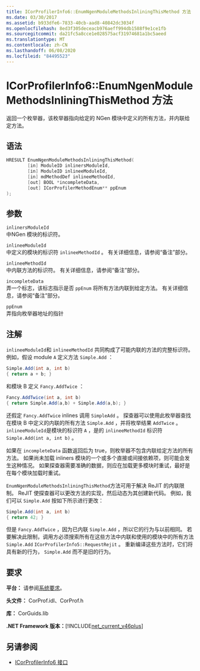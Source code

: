 ```yaml
---
title: ICorProfilerInfo6::EnumNgenModuleMethodsInliningThisMethod 方法
ms.date: 03/30/2017
ms.assetid: b933dfe6-7833-40cb-aad8-40842dc3034f
ms.openlocfilehash: 8ed3f305deceacb976aeff994db1588f9e1ce1fb
ms.sourcegitcommit: da21fc5a8cce1e028575acf31974681a1bc5aeed
ms.translationtype: MT
ms.contentlocale: zh-CN
ms.lasthandoff: 06/08/2020
ms.locfileid: "84495523"
---
```

# <a name="icorprofilerinfo6enumngenmodulemethodsinliningthismethod-method"></a>ICorProfilerInfo6::EnumNgenModuleMethodsInliningThisMethod 方法

返回一个枚举器，该枚举器指向给定的 NGen 模块中定义的所有方法，并内联给定方法。

## <a name="syntax"></a>语法

```cpp
HRESULT EnumNgenModuleMethodsInliningThisMethod(
        [in] ModuleID inlinersModuleId,
        [in] ModuleID inlineeModuleId,
        [in] mdMethodDef inlineeMethodId,
        [out] BOOL *incompleteData,
        [out] ICorProfilerMethodEnum** ppEnum
);
```

## <a name="parameters"></a>参数

`inlinersModuleId`\
中NGen 模块的标识符。

`inlineeModuleId`\
中定义的模块的标识符 `inlineeMethodId` 。 有关详细信息，请参阅“备注”部分。

`inlineeMethodId`\
中内联方法的标识符。 有关详细信息，请参阅“备注”部分。

`incompleteData`\
弄一个标志，该标志指示是否 `ppEnum` 将所有方法内联到给定方法。  有关详细信息，请参阅“备注”部分。

`ppEnum`\
弄指向枚举器地址的指针

## <a name="remarks"></a>注解

`inlineeModuleId`和 `inlineeMethodId` 共同构成了可能内联的方法的完整标识符。 例如，假设 module `A` 定义方法 `Simple.Add` ：

```csharp
Simple.Add(int a, int b)
{ return a + b; }
```

和模块 B 定义 `Fancy.AddTwice` ：

```csharp
Fancy.AddTwice(int a, int b)
{ return Simple.Add(a,b) + Simple.Add(a,b); }
```

还假定 `Fancy.AddTwice` inlines 调用 `SimpleAdd` 。 探查器可以使用此枚举器查找在模块 B 中定义的内联的所有方法 `Simple.Add` ，并将枚举结果 `AddTwice` 。  `inlineeModuleId`是模块的标识符 `A` ，是的 `inlineeMethodId` 标识符 `Simple.Add(int a, int b)` 。

如果在 `incompleteData` 函数返回后为 true，则枚举器不包含内联给定方法的所有方法。 如果尚未加载 inliners 模块的一个或多个直接或间接依赖项，则可能会发生这种情况。 如果探查器需要准确的数据，则应在加载更多模块时重试，最好是在每个模块加载时重试。

`EnumNgenModuleMethodsInliningThisMethod`方法可用于解决 ReJIT 的内联限制。 ReJIT 使探查器可以更改方法的实现，然后动态为其创建新代码。 例如，我们可以 `Simple.Add` 按如下所示进行更改：

```csharp
Simple.Add(int a, int b)
{ return 42; }
```

但是 `Fancy.AddTwice` ，因为已内联 `Simple.Add` ，所以它的行为与以前相同。 若要解决此限制，调用方必须搜索所有在这些方法中内联和使用的模块中的所有方法 `Simple.Add` `ICorProfilerInfo5::RequestRejit` 。 重新编译这些方法时，它们将具有新的行为， `Simple.Add` 而不是旧的行为。

## <a name="requirements"></a>要求

**平台：** 请参阅[系统要求](../../get-started/system-requirements.md)。

**头文件：** CorProf.idl、CorProf.h

**库：** CorGuids.lib

**.NET Framework 版本：**[!INCLUDE[net_current_v46plus](../../../../includes/net-current-v46plus-md.md)]

## <a name="see-also"></a>另请参阅

- [ICorProfilerInfo6 接口](icorprofilerinfo6-interface.md)
